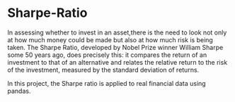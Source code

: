 # Sharpe-Ratio

In assessing whether to invest in an asset,there is the need to look not only at how much money could be made but also at how much risk is being taken. The Sharpe Ratio, developed by Nobel Prize winner William Sharpe some 50 years ago, does precisely this: it compares the return of an investment to that of an alternative and relates the relative return to the risk of the investment, measured by the standard deviation of returns.

In this project, the Sharpe ratio is applied to real financial data using pandas.
